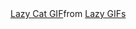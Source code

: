 <div class="tenor-gif-embed" data-postid="8212679" data-share-method="host" data-aspect-ratio="1.785" data-width="100%"><a href="https://tenor.com/view/lazy-cat-gif-8212679">Lazy Cat GIF</a>from <a href="https://tenor.com/search/lazy-gifs">Lazy GIFs</a></div> <script type="text/javascript" async src="https://tenor.com/embed.js"></script>
